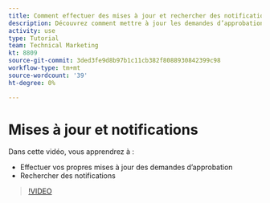 ```yaml
---
title: Comment effectuer des mises à jour et rechercher des notifications
description: Découvrez comment mettre à jour les demandes d’approbation et trouver vos notifications.
activity: use
type: Tutorial
team: Technical Marketing
kt: 8809
source-git-commit: 3ded3fe9d8b97b1c11cb382f8088930842399c98
workflow-type: tm+mt
source-wordcount: '39'
ht-degree: 0%

---
```


# Mises à jour et notifications

Dans cette vidéo, vous apprendrez à :

* Effectuer vos propres mises à jour des demandes d’approbation
* Rechercher des notifications

>[!VIDEO](https://video.tv.adobe.com/v/335109/?quality=12)

<!---
learn more URLS
Tag others on updates
Update work
--->
